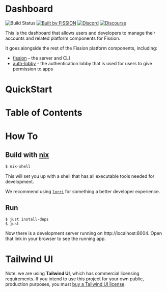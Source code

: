 # Dashboard

![Build Status](https://github.com/fission-suite/dashboard/actions/workflows/develop.yml/badge.svg)
[![Built by FISSION](https://img.shields.io/badge/⌘-Built_by_FISSION-purple.svg)](https://fission.codes)
[![Discord](https://img.shields.io/discord/478735028319158273.svg)](https://discord.gg/zAQBDEq)
[![Discourse](https://img.shields.io/discourse/https/talk.fission.codes/topics)](https://talk.fission.codes)

This is the dashboard that allows users and developers to manage their accounts and related platform components for Fission.

It goes alongside the rest of the Fission platform components, including:
* [fission](https://github.com/fission-suite/fission) - the server and CLI
* [auth-lobby](https://github.com/fission-suite/auth-lobby) - the authentication lobby that is used for users to give permission to apps

# QuickStart

# Table of Contents

# How To

## Build with [nix](https://github.com/NixOS/nix)

```sh
$ nix-shell
```

This will set you up with a shell that has all executable tools needed for development.

We recommend using [`lorri`](https://github.com/target/lorri) for something a better developer experience.

## Run

```
$ just install-deps
$ just
```

Now there is a development server running on http://localhost:8004. Open that link in your browser to see the running app.

# Tailwind UI

Note: we are using **Tailwind UI**, which has commercial licensing requirements. If you intend to use this project for your own public, production purposes, you must [buy a Tailwind UI license](https://tailwindui.com/pricing).
